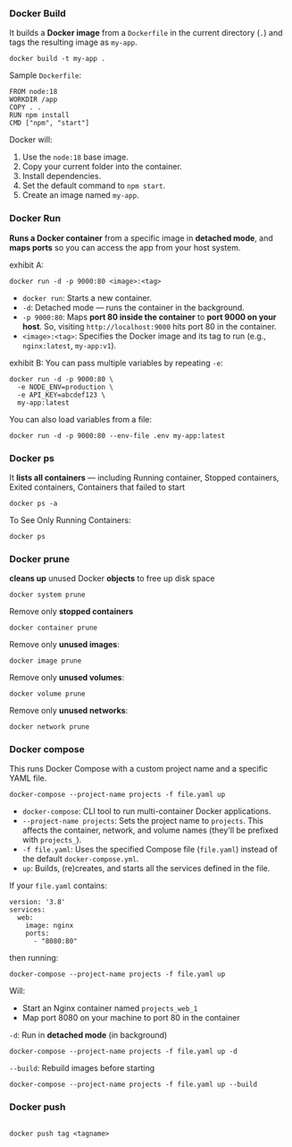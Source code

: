 
### Docker Build

It builds a **Docker image** from a `Dockerfile` in the current directory (`.`) and tags the resulting image as `my-app`.


```
docker build -t my-app .
```

Sample `Dockerfile`:

```
FROM node:18
WORKDIR /app
COPY . .
RUN npm install
CMD ["npm", "start"]
```

Docker will:

1. Use the `node:18` base image.
2. Copy your current folder into the container.
3. Install dependencies.
4. Set the default command to `npm start`.
5. Create an image named `my-app`.


### Docker Run 

**Runs a Docker container** from a specific image in **detached mode**, and **maps ports** so you can access the app from your host system.

exhibit A: 
```
docker run -d -p 9000:80 <image>:<tag>
```

- `docker run`: Starts a new container.
- `-d`: Detached mode — runs the container in the background.
- `-p 9000:80`: Maps **port 80 inside the container** to **port 9000 on your host**. So, visiting `http://localhost:9000` hits port 80 in the container.
- `<image>:<tag>`: Specifies the Docker image and its tag to run (e.g., `nginx:latest`, `my-app:v1`).

exhibit B:
You can pass multiple variables by repeating `-e`:

```
docker run -d -p 9000:80 \
  -e NODE_ENV=production \
  -e API_KEY=abcdef123 \
  my-app:latest
```


You can also load variables from a file:

```
docker run -d -p 9000:80 --env-file .env my-app:latest
```


### Docker ps

It **lists all containers** — including Running container, Stopped containers, Exited containers, Containers that failed to start


```
docker ps -a
```


To See Only Running Containers:

```
docker ps
```


### Docker prune

**cleans up** unused Docker **objects** to free up disk space

```
docker system prune
```

Remove only **stopped containers**

```
docker container prune
```

Remove only **unused images**:

```
docker image prune
```

Remove only **unused volumes**:

```
docker volume prune
```

Remove only **unused networks**:
```
docker network prune
```


### Docker compose

This runs Docker Compose with a custom project name and a specific YAML file.

```
docker-compose --project-name projects -f file.yaml up
```

- `docker-compose`: CLI tool to run multi-container Docker applications.
- `--project-name projects`: Sets the project name to `projects`. This affects the container, network, and volume names (they'll be prefixed with `projects_`).
- `-f file.yaml`: Uses the specified Compose file (`file.yaml`) instead of the default `docker-compose.yml`.
- `up`: Builds, (re)creates, and starts all the services defined in the file.

 If your `file.yaml` contains:
 
```
version: '3.8'
services:
  web:
    image: nginx
    ports:
      - "8080:80"
```

then running:

```
docker-compose --project-name projects -f file.yaml up
```

Will:
- Start an Nginx container named `projects_web_1`
- Map port 8080 on your machine to port 80 in the container

`-d`: Run in **detached mode** (in background)

```
docker-compose --project-name projects -f file.yaml up -d
```

`--build`: Rebuild images before starting

```
docker-compose --project-name projects -f file.yaml up --build
```

### Docker push

```

docker push tag <tagname>
```